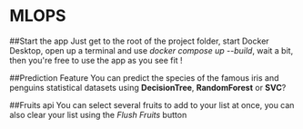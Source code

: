 # MLOPS

##Start the app
Just get to the root of the project folder, start Docker Desktop, open up a terminal and use *docker compose up --build*, wait a bit, then you're free to use the app as you see fit !



##Prediction Feature
You can predict the species of the famous iris and penguins statistical datasets using **DecisionTree**, **RandomForest** or **SVC**?


##Fruits api
You can select several fruits to add to your list at once, you can also clear your list using the *Flush Fruits* button
